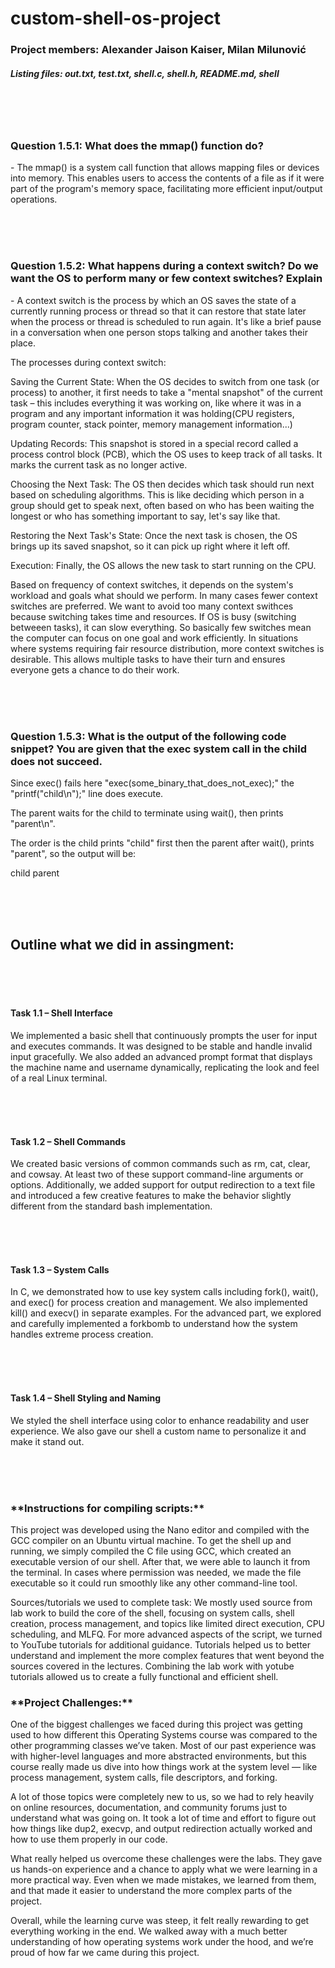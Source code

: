 # custom-shell-os-project


**<h3>Project members:** Alexander Jaison Kaiser, Milan Milunović</h3>

**<h5>Listing files:** out.txt, test.txt, shell.c, shell.h, README.md, shell</h5>



<br>
<br>
<br>


**<h3>Question 1.5.1: What does the mmap() function do?</h3>** 

\-  The mmap() is a system call function that allows mapping files or devices into memory. This enables users to access the contents of a file as if it were part of the program's memory space, facilitating more efficient input/output operations.


<br>
<br>
<br>

**<h3>Question 1.5.2: What happens during a context switch? Do we want the OS to perform many or few context switches? Explain</h3>**

\-  A context switch is the process by which an OS saves the state of a currently running process or thread so that it can restore that state later when the process or thread is scheduled to run again. It's like a brief pause in a conversation when one person stops talking and another takes their place.

The processes during context switch:

Saving the Current State: When the OS decides to switch from one task (or process) to another, it first needs to take a "mental snapshot" of the current task – this includes everything it was working on, like where it was in a program and any important information it was holding(CPU registers, program counter, stack pointer, memory management information...)

Updating Records: This snapshot is stored in a special record called a process control block (PCB), which the OS uses to keep track of all tasks. It marks the current task as no longer active.

Choosing the Next Task: The OS then decides which task should run next based on scheduling algorithms. This is like deciding which person in a group should get to speak next, often based on who has been waiting the longest or who has something important to say, let's say like that.

Restoring the Next Task's State: Once the next task is chosen, the OS brings up its saved snapshot, so it can pick up right where it left off.

Execution: Finally, the OS allows the new task to start running on the CPU.



Based on frequency of context switches, it depends on the system's workload and goals what should we perform. In many cases fewer context switches are preferred. We want to avoid too many context swithces because switching takes time and resources. If OS is busy (switching betweeen tasks), it can slow everything. So basically few switches mean the computer can focus on one goal and work efficiently. In situations where systems requiring fair resource distribution, more context switches is desirable. This allows multiple tasks to have their turn and ensures everyone gets a chance to do their work.

<br>
<br>
<br>


**<h3>Question 1.5.3: What is the output of the following code snippet? You are given that the exec system call in the child does not succeed.</h3>**

Since exec() fails here "exec(some\_binary\_that\_does\_not\_exec);"  the "printf("child\n");" line does execute.

The parent waits for the child to terminate using wait(), then prints "parent\n".

The order is the child prints "child" first then the parent after wait(), prints "parent", so the output will be:

child
parent

<br>
<br>
<br>

**<h2>Outline what we did in assingment:</h3>**
<br>
<br>
<br>

**<h4>Task 1.1 – Shell Interface</h4>**
We implemented a basic shell that continuously prompts the user for input and executes commands. It was designed to be stable and handle invalid input gracefully. We also added an advanced prompt format that displays the machine name and username dynamically, replicating the look and feel of a real Linux terminal.

<br>
<br>
<br>

**<h4>Task 1.2 – Shell Commands</h4>**
We created basic versions of common commands such as rm, cat, clear, and cowsay. At least two of these support command-line arguments or options. Additionally, we added support for output redirection to a text file and introduced a few creative features to make the behavior slightly different from the standard bash implementation.

<br>
<br>
<br>

**<h4>Task 1.3 – System Calls</h4>**
In C, we demonstrated how to use key system calls including fork(), wait(), and exec() for process creation and management. We also implemented kill() and execv() in separate examples. For the advanced part, we explored and carefully implemented a forkbomb to understand how the system handles extreme process creation.

<br>
<br>
<br>

**<h4>Task 1.4 – Shell Styling and Naming</h4>**
We styled the shell interface using color to enhance readability and user experience. We also gave our shell a custom name to personalize it and make it stand out.

<br>
<br>
<br>

<h3>**Instructions for compiling scripts:** </h3>


This project was developed using the Nano editor and compiled with the GCC compiler on an Ubuntu virtual machine. To get the shell up and running, we simply compiled the C file using GCC, which created an executable version of our shell. After that, we were able to launch it from the terminal. In cases where permission was needed, we made the file executable so it could run smoothly like any other command-line tool.


Sources/tutorials we used to complete task:
We mostly used source from lab work to build the core of the shell, focusing on system calls, shell creation, process management, and topics like limited direct execution, CPU scheduling, and MLFQ. For more advanced aspects of the script, we turned to YouTube tutorials for additional guidance. Tutorials helped us to better understand and implement the more     complex features that went beyond the sources covered in the lectures.   Combining the lab work with yotube tutorials allowed us to create a fully   functional and efficient shell.

<h3>**Project Challenges:**</h3>

One of the biggest challenges we faced during this project was getting used to how different this Operating Systems course was compared to the other programming classes we’ve taken. Most of our past experience was with higher-level languages and more abstracted environments, but this course really made us dive into how things work at the system level — like process management, system calls, file descriptors, and forking.

A lot of those topics were completely new to us, so we had to rely heavily on online resources, documentation, and community forums just to understand what was going on. It took a lot of time and effort to figure out how things like dup2, execvp, and output redirection actually worked and how to use them properly in our code.

What really helped us overcome these challenges were the labs. They gave us hands-on experience and a chance to apply what we were learning in a more practical way. Even when we made mistakes, we learned from them, and that made it easier to understand the more complex parts of the project.

Overall, while the learning curve was steep, it felt really rewarding to get everything working in the end. We walked away with a much better understanding of how operating systems work under the hood, and we’re proud of how far we came during this project.

